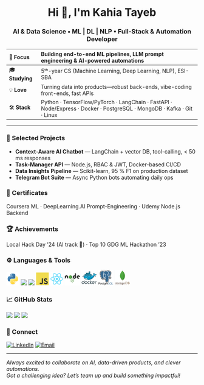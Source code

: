 <h1 align="center">Hi 👋, I'm Kahia Tayeb</h1>
<h3 align="center">AI & Data Science • ML | DL | NLP • Full-Stack & Automation Developer</h3>

| 🔭 **Focus** | Building end-to-end ML pipelines, LLM prompt engineering & AI-powered automations |
| :-- | :-- |
| 🎓 **Studying** | 5ᵗʰ-year CS (Machine Learning, Deep Learning, NLP), ESI-SBA |
| 💡 **Love** | Turning data into products—robust back-ends, vibe-coding front-ends, fast APIs |
| 🛠 **Stack** | Python · TensorFlow/PyTorch · LangChain · FastAPI · Node/Express · Docker · PostgreSQL · MongoDB · Kafka · Git · Linux |

---

### 🚀 Selected Projects
- **Context-Aware AI Chatbot** — LangChain + vector DB, tool-calling, < 50 ms responses  
- **Task-Manager API** — Node.js, RBAC & JWT, Docker-based CI/CD  
- **Data Insights Pipeline** — Scikit-learn, 95 % F1 on production dataset  
- **Telegram Bot Suite** — Async Python bots automating daily ops

### 📜 Certificates
Coursera ML · DeepLearning.AI Prompt-Engineering · Udemy Node.js Backend

### 🏆 Achievements
Local Hack Day ’24 (AI track 🏅) · Top 10 GDG ML Hackathon ’23

### ⚙️ Languages & Tools  
<p align="left">
  <img src="https://raw.githubusercontent.com/devicons/devicon/master/icons/python/python-original.svg" width="34"/>
  <img src="https://www.vectorlogo.zone/logos/tensorflow/tensorflow-icon.svg" width="34"/>
  <img src="https://www.vectorlogo.zone/logos/pytorch/pytorch-icon.svg" width="34"/>
  <img src="https://raw.githubusercontent.com/devicons/devicon/master/icons/javascript/javascript-original.svg" width="34"/>
  <img src="https://raw.githubusercontent.com/devicons/devicon/master/icons/react/react-original.svg" width="34"/>
  <img src="https://raw.githubusercontent.com/devicons/devicon/master/icons/nodejs/nodejs-original-wordmark.svg" width="40"/>
  <img src="https://raw.githubusercontent.com/devicons/devicon/master/icons/docker/docker-original-wordmark.svg" width="40"/>
  <img src="https://raw.githubusercontent.com/devicons/devicon/master/icons/postgresql/postgresql-original-wordmark.svg" width="40"/>
  <img src="https://raw.githubusercontent.com/devicons/devicon/master/icons/mongodb/mongodb-original-wordmark.svg" width="40"/>
</p>

### 📈 GitHub Stats
<p>
  <img src="https://github-readme-stats.vercel.app/api?username=tayebkahia&show_icons=true&hide=issues&theme=default" height="150"/>
  <img src="https://github-readme-streak-stats.herokuapp.com/?user=tayebkahia&theme=default" height="150"/>
  <img src="https://github-readme-stats.vercel.app/api/top-langs/?username=tayebkahia&layout=compact&hide_title=true&theme=default" height="150"/>
</p>

### 🤝 Connect
[![LinkedIn](https://img.shields.io/badge/LinkedIn-blue?logo=linkedin&logoColor=white)](https://linkedin.com/in/kahia-tayeb)
[![Email](https://img.shields.io/badge/Email-t.kahia@outlook.com-darkgreen?logo=gmail&logoColor=white)](mailto:t.kahia@outlook.com)

---

_Always excited to collaborate on AI, data-driven products, and clever automations.  
Got a challenging idea? Let’s team up and build something impactful!_
